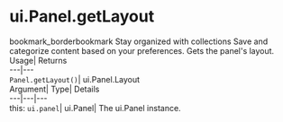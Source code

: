  
#  ui.Panel.getLayout 
bookmark_borderbookmark Stay organized with collections  Save and categorize content based on your preferences.
Gets the panel's layout. 
Usage| Returns  
---|---  
`Panel.getLayout()`| ui.Panel.Layout  
Argument| Type| Details  
---|---|---  
this: `ui.panel`| ui.Panel| The ui.Panel instance.  
